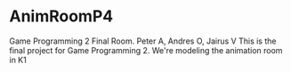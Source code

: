 # AnimRoomP4
Game Programming 2 Final Room. Peter A, Andres O, Jairus V
This is the final project for Game Programming 2. We're modeling the animation room in K1
